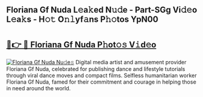 ## Floriana Gf Nuda L𝚎a𝚔ed N𝚞𝚍e - Part-SGg Vi𝚍𝚎o L𝚎a𝚔s - H𝚘𝚝 O𝚗𝚕yf𝚊ns P𝚑𝚘tos YpN00

# <h2><a href="http://kf72cyb.oniu.top/?m=Floriana+Gf+Nuda">🔗👉 🔴 Floriana Gf Nuda P𝚑ot𝚘𝚜 V𝚒d𝚎o</a></h2>

[![Floriana Gf Nuda Nu𝚍e𝚜](https://i.imgur.com/0qMVB7G.gif)](http://kf72cyb.oniu.top/?m=Floriana+Gf+Nuda)
Digital media artist and amusement provider Floriana Gf Nuda, celebrated for publishing dance and lifestyle tutorials through viral dance moves and compact films. Selfless humanitarian worker Floriana Gf Nuda, famed for their commitment and courage in helping those in need around the world.  
